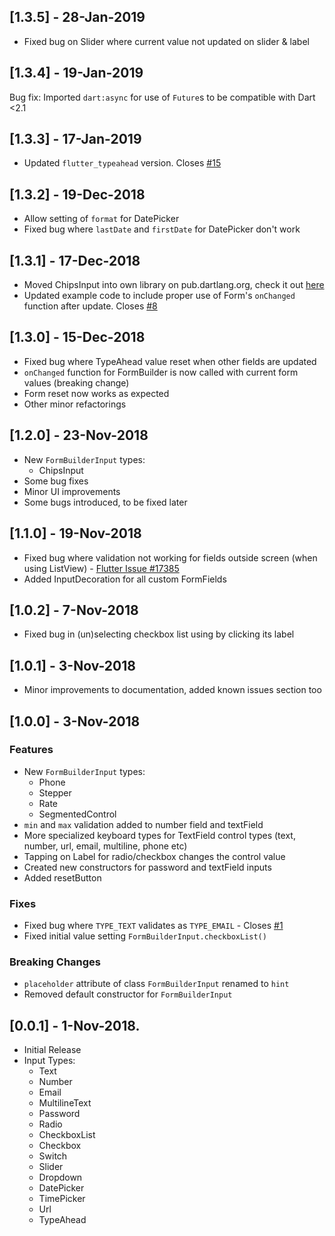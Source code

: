 ## [1.3.5] - 28-Jan-2019
* Fixed bug on Slider where current value not updated on slider & label

## [1.3.4] - 19-Jan-2019
Bug fix: Imported `dart:async` for use of `Future`s to be compatible with Dart <2.1

## [1.3.3] - 17-Jan-2019
* Updated `flutter_typeahead` version. Closes [#15](https://github.com/danvick/flutter_form_builder/issues/15)

## [1.3.2] - 19-Dec-2018
* Allow setting of `format` for DatePicker
* Fixed bug where `lastDate` and `firstDate` for DatePicker don't work

## [1.3.1] - 17-Dec-2018
* Moved ChipsInput into own library on pub.dartlang.org, check it out [here](https://pub.dartlang.org/packages/flutter_chips_input)
* Updated example code to include proper use of Form's `onChanged` function after update. Closes [#8](https://github.com/danvick/flutter_form_builder/issues/8)

## [1.3.0] - 15-Dec-2018
* Fixed bug where TypeAhead value reset when other fields are updated
* `onChanged` function for FormBuilder is now called with current form values (breaking change)
* Form reset now works as expected
* Other minor refactorings

## [1.2.0] - 23-Nov-2018
* New `FormBuilderInput` types:  
    * ChipsInput
* Some bug fixes
* Minor UI improvements
* Some bugs introduced, to be fixed later

## [1.1.0] - 19-Nov-2018
* Fixed bug where validation not working for fields outside screen (when using ListView) - [Flutter Issue #17385](https://github.com/flutter/flutter/issues/17385)
* Added InputDecoration for all custom FormFields

## [1.0.2] - 7-Nov-2018
* Fixed bug in (un)selecting checkbox list using by clicking its label

## [1.0.1] - 3-Nov-2018
* Minor improvements to documentation, added known issues section too

## [1.0.0] - 3-Nov-2018
### Features
* New `FormBuilderInput` types:  
    * Phone
    * Stepper
    * Rate
    * SegmentedControl
* `min` and `max` validation added to number field and textField
* More specialized keyboard types for TextField control types (text, number, url, email, multiline, phone etc)
* Tapping on Label for radio/checkbox changes the control value
* Created new constructors for password and textField inputs
* Added resetButton

### Fixes 
* Fixed bug where `TYPE_TEXT` validates as `TYPE_EMAIL` - Closes [#1](https://github.com/danvick/flutter_form_builder/issues/1)
* Fixed initial value setting `FormBuilderInput.checkboxList()`

### Breaking Changes
* `placeholder` attribute of class `FormBuilderInput` renamed to `hint`
* Removed default constructor for `FormBuilderInput`

## [0.0.1] - 1-Nov-2018.
* Initial Release
* Input Types: 
    * Text 
    * Number 
    * Email
    * MultilineText
    * Password
    * Radio
    * CheckboxList
    * Checkbox
    * Switch
    * Slider
    * Dropdown
    * DatePicker
    * TimePicker
    * Url
    * TypeAhead









